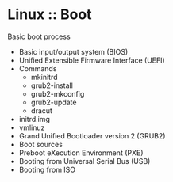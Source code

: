 # Linux :: Boot

Basic boot process
- Basic input/output system (BIOS)
- Unified Extensible Firmware Interface (UEFI)
- Commands
  - mkinitrd
  - grub2-install
  - grub2-mkconfig
  - grub2-update
  - dracut
- initrd.img
- vmlinuz
- Grand Unified Bootloader version 2 (GRUB2)
- Boot sources
- Preboot eXecution Environment (PXE)
- Booting from Universal Serial Bus (USB)
- Booting from ISO
